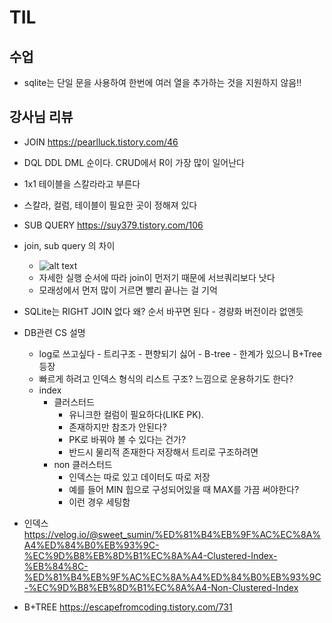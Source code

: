 # TIL

## 수업

- sqlite는 단일 문을 사용하여 한번에 여러 열을 추가하는 것을 지원하지 않음!!

## 강사님 리뷰

- JOIN https://pearlluck.tistory.com/46

- DQL DDL DML 순이다. CRUD에서 R이 가장 많이 일어난다

- 1x1 테이블을 스칼라라고 부른다

- 스칼라, 컬럼, 테이블이 필요한 곳이 정해져 있다

- SUB QUERY https://suy379.tistory.com/106

- join, sub query 의 차이

    - ![alt text](image.png)
    - 자세한 실행 순서에 따라 join이 먼저기 때문에 서브쿼리보다 낫다
    - 모래성에서 먼저 많이 거르면 빨리 끝나는 걸 기억

- SQLite는 RIGHT JOIN 없다 왜? 순서 바꾸면 된다 - 경량화 버전이라 없앤듯

- DB관련 CS 설명
    - log로 쓰고싶다 - 트리구조 - 편향되기 싫어 - B-tree - 한계가 있으니 B+Tree 등장
    - 빠르게 하려고 인덱스 형식의 리스트 구조? 느낌으로 운용하기도 한다?
    - index
        - 클러스터드 
            - 유니크한 컬럼이 필요하다(LIKE PK). 
            - 존재하지만 참조가 안된다? 
            - PK로 바꿔야 볼 수 있다는 건가?
            - 반드시 물리적 존재한다 저장해서 트리로 구조하려면
        - non 클러스터드
            - 인덱스는 따로 있고 데이터도 따로 저장
            - 예를 들어 MIN 힙으로 구성되어있을 때 MAX를 가끔 써야한다?
            - 이런 경우 세팅함


- 인덱스 https://velog.io/@sweet_sumin/%ED%81%B4%EB%9F%AC%EC%8A%A4%ED%84%B0%EB%93%9C-%EC%9D%B8%EB%8D%B1%EC%8A%A4-Clustered-Index-%EB%84%8C-%ED%81%B4%EB%9F%AC%EC%8A%A4%ED%84%B0%EB%93%9C-%EC%9D%B8%EB%8D%B1%EC%8A%A4-Non-Clustered-Index
- B+TREE https://escapefromcoding.tistory.com/731